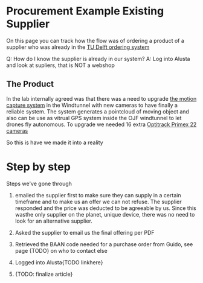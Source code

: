 # Procurement Example Existing Supplier

On this page you can track how the flow was of ordering a product of a supplier who was already in the [TU Delft ordering system](Alusta) 

Q: How do I know the supplier is already in our system?
A: Log into Alusta and look at supliers, that is NOT a webshop

## The Product

In the lab internally agreed was that there was a need to upgrade [the motion capture system](https://optitrack.com/software/motive/tracker/) in the Windtunnel with new cameras to have finally a reliable system. The system generates a pointcloud of moving object and also can be use as vitrual GPS system inside the OJF windtunnel to let drones fly autonomous. To upgrade we needed 16 extra [Optitrack Primex 22 cameras](https://optitrack.com/cameras/primex-22/)

So this is have we made it into a reality

# Step by step

Steps we've gone through

1. emailed the supplier first to make sure they can supply in a certain timeframe and to make us an offer we can not refuse.
The supplier responded and the price was deducted to be agreeable by us. Since this wasthe only supplier on the planet, unique device, there was no need to look for an alternative supplier.

1. Asked the supplier to email us the final offering per PDF

1. Retrieved the BAAN code needed for a purchase order from Guido, see page {TODO} on who to contact else

1. Logged into Alusta{TODO linkhere}

1. {TODO: finalize article}



